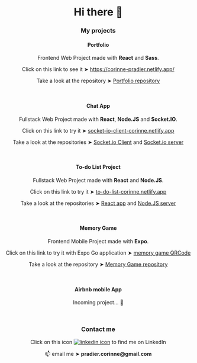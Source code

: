 <h1 align="center">Hi there 👋</h1>

<h3 align="center">My projects</h3>


<h4 align="center">Portfolio</h4>

<p align="center">Frontend Web Project made with <strong>React</strong> and <strong>Sass</strong>.</p>
<p align="center">Click on this link to see it ➤ <a href="https://corinne-pradier.netlify.app/">https://corinne-pradier.netlify.app/</a></p>
<p align="center">Take a look at the repository ➤ <a href="https://github.com/Corinne-Coding/Portfolio">Portfolio repository</a></p>

<br />



<h4 align="center">Chat App</h4>

<p align="center">Fullstack Web Project made with <strong>React</strong>, <strong>Node.JS</strong> and <strong>Socket.IO</strong>.</p>
<p align="center">Click on this link to try it ➤ <a href="https://socket-io-client-corinne.netlify.app/">socket-io-client-corinne.netlify.app</a></p>
<p align="center">Take a look at the repositories ➤ <a href="https://github.com/Corinne-Coding/Socket-client">Socket.io Client</a> and <a href="https://github.com/Corinne-Coding/Socket-server">Socket.io server</a></p>

<br />

<h4 align="center">To-do List Project</h4>

<p align="center">Fullstack Web Project made with <strong>React</strong> and <strong>Node.JS</strong>.</p>
<p align="center">Click on this link to try it ➤ <a href="https://to-do-list-corinne.netlify.app">to-do-list-corinne.netlify.app</a></p>
<p align="center">Take a look at the repositories ➤ <a href="https://github.com/Corinne-Coding/To-Do-List-React-APP">React app</a> and <a href="https://github.com/Corinne-Coding/To-do-List-express-API">Node.JS server</a></p>

<br />


<h4 align="center">Memory Game</h4>

<p align="center">Frontend Mobile Project made with <strong>Expo</strong>.</p>
<p align="center">Click on this link to try it with Expo Go application ➤ <a href="https://expo.io/@corinne-coding/memory-game/">memory game QRCode</a></p>
<p align="center">Take a look at the repository ➤ <a href="https://github.com/Corinne-Coding/Memory-Game-RN">Memory Game repository</a></p>

<br />



<h4 align="center">Airbnb mobile App</h4>

<p align="center">Incoming project... 🐣</p>

<br />



<h3 align="center">Contact me</h3>

<p align="center">Click on this icon <a href="https://www.linkedin.com/in/corinne-pradier-6610201b2/"><img alt="linkedin icon" src="https://res.cloudinary.com/cococloud/image/upload/c_scale,w_22/v1618215644/professional/linkedin_lra9cp.png" /></a> to find me on LinkedIn</p>

<p align="center">📫 email me ➤ <strong>pradier.corinne@gmail.com</strong></p>



<!--
**Corinne-Coding/Corinne-Coding** is a ✨ _special_ ✨ repository because its `README.md` (this file) appears on your GitHub profile.

Here are some ideas to get you started:

- 🔭 I’m currently working on ...
- 🌱 I’m currently learning ...
- 👯 I’m looking to collaborate on ...
- 🤔 I’m looking for help with ...
- 💬 Ask me about ...
- 📫 How to reach me: ...
- 😄 Pronouns: ...
- ⚡ Fun fact: ...
-->
